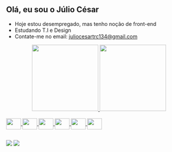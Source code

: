 ## Olá, eu sou o Júlio César
- Hoje estou desempregado, mas tenho noção de front-end
- Estudando T.I e Design
- Contate-me no email: juliocesartrc134@gmail.com


<div align="center">
  <a href="https://github.com/Jelioo">
  <img height="180em" src="https://github-readme-stats.vercel.app/api?username=Jelioo&show_icons=true&theme=dark&include_all_commits=true&count_private=true"/>
  <img height="180em" src="https://github-readme-stats.vercel.app/api/top-langs/?username=Jelioo&layout=compact&langs_count=7&theme=dark"/>
</div> 
  
<div style="display: inline_block"><br>
 <img align="center"  height="30" width="40" img src= "https://cdn.jsdelivr.net/gh/devicons/devicon/icons/javascript/javascript-original.svg">
 <img align="center"  height="30" width="40" img src= "https://cdn.jsdelivr.net/gh/devicons/devicon/icons/css3/css3-original.svg">
 <img align="center"  height="30" width="40" img src= "https://cdn.jsdelivr.net/gh/devicons/devicon/icons/csharp/csharp-original.svg">
 <img align="center"  height="30" width="40" img src= "https://cdn.jsdelivr.net/gh/devicons/devicon/icons/html5/html5-original.svg">
 <img align="center"  height="30" width="40" img src= "https://cdn.jsdelivr.net/gh/devicons/devicon/icons/photoshop/photoshop-plain.svg">
 <img align="center"  height="30" width="40" img src= "https://cdn.jsdelivr.net/gh/devicons/devicon/icons/canva/canva-original.svg">
</div>

##
</div>

<div>
<a href="mailto:juliocesartrc134@@gmail.com" target="_blank"><img src="https://img.shields.io/badge/Gmail-D14836?style=for-the-badge&logo=gmail&logoColor=white" target="_blank"></a>
 <a href="https://www.linkedin.com/in/j%C3%BAlio-c%C3%A9sar-dos-santos-902051206" target="_blank"><img src="https://img.shields.io/badge/-LinkedIn-%230077B5?style=for-the-badge&logo=linkedin&logoColor=white" target="_blank"></a>
   
</div>
